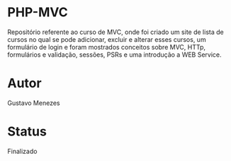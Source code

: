 # PHP-MVC

Repositório referente ao curso de MVC, onde foi criado um site de lista de cursos no qual se pode adicionar, excluir e alterar esses cursos, um formulário de login
e foram mostrados conceitos sobre MVC, HTTp, formulários e validação, sessões, PSRs e uma introdução a WEB Service.

# Autor

Gustavo Menezes

# Status

Finalizado
